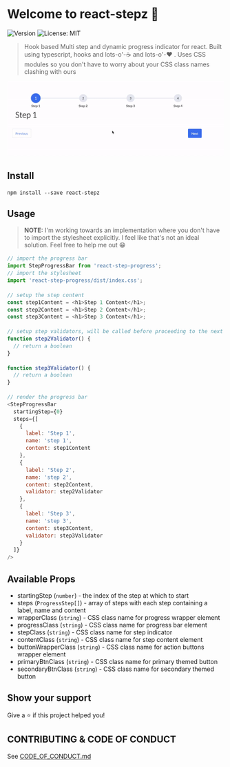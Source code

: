 # Welcome to react-stepz 👋

![Version](https://img.shields.io/badge/version-0.1.0-blue.svg?cacheSeconds=2592000)
![License: MIT](https://img.shields.io/badge/License-MIT-yellow.svg)

> Hook based Multi step and dynamic progress indicator for react. Built using typescript, hooks and lots-o'-☕ and lots-o'-❤️ .
> Uses CSS modules so you don't have to worry about your CSS class names clashing with ours

![React Step Progress demo](react-step-progress-demo.gif)

## Install

```
npm install --save react-stepz
```

## Usage

> **NOTE:** I'm working towards an implementation where you don't have to import the stylesheet explicitly. I feel like that's not an ideal solution. Feel free to help me out 😁

```javascript
// import the progress bar
import StepProgressBar from 'react-step-progress';
// import the stylesheet
import 'react-step-progress/dist/index.css';

// setup the step content
const step1Content = <h1>Step 1 Content</h1>;
const step2Content = <h1>Step 2 Content</h1>;
const step3Content = <h1>Step 3 Content</h1>;

// setup step validators, will be called before proceeding to the next step
function step2Validator() {
  // return a boolean
}

function step3Validator() {
  // return a boolean
}

// render the progress bar
<StepProgressBar
  startingStep={0}
  steps={[
    {
      label: 'Step 1',
      name: 'step 1',
      content: step1Content
    },
    {
      label: 'Step 2',
      name: 'step 2',
      content: step2Content,
      validator: step2Validator
    },
    {
      label: 'Step 3',
      name: 'step 3',
      content: step3Content,
      validator: step3Validator
    }
  ]}
/>
```

## Available Props

* startingStep (`number`) - the index of the step at which to start
* steps (`ProgressStep[]`) - array of steps with each step containing a label, name and content
* wrapperClass (`string`) - CSS class name for progress wrapper element
* progressClass (`string`) - CSS class name for progress bar element
* stepClass (`string`) - CSS class name for step indicator
* contentClass (`string`) - CSS class name for step content element
* buttonWrapperClass (`string`) - CSS class name for action buttons wrapper element
* primaryBtnClass (`string`) - CSS class name for primary themed button
* secondaryBtnClass (`string`) - CSS class name for secondary themed button

## Show your support

Give a ⭐️ if this project helped you!

## CONTRIBUTING & CODE OF CONDUCT

See [CODE_OF_CONDUCT.md](CODE_OF_CONDUCT.md)
